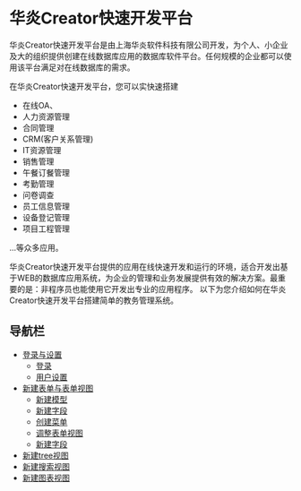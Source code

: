 # 华炎Creator快速开发平台

华炎Creator快速开发平台是由上海华炎软件科技有限公司开发，为个人、小企业及大的组织提供创建在线数据库应用的数据库软件平台。任何规模的企业都可以使用该平台满足对在线数据库的需求。


在华炎Creator快速开发平台，您可以实快速搭建
- 在线OA、
- 人力资源管理
- 合同管理
- CRM(客户关系管理)
- IT资源管理
- 销售管理
- 午餐订餐管理
- 考勤管理
- 问卷调查
- 员工信息管理
- 设备登记管理
- 项目工程管理

...等众多应用。

华炎Creator快速开发平台提供的应用在线快速开发和运行的环境，适合开发出基于WEB的数据库应用系统，为企业的管理和业务发展提供有效的解决方案。最重要的是：非程序员也能使用它开发出专业的应用程序。
以下为您介绍如何在华炎Creator快速开发平台搭建简单的教务管理系统。

## 导航栏
- [登录与设置](quickguide.md#登录与设置)
    - [登录](quickguide.md#登录)
    - [用户设置](quickguide.md#用户设置)
- [新建表单与表单视图](quickguide.md#新建表单与表单视图)
   - [新建模型](quickguide.md#新建模型)
   - [新建字段](quickguide.md#新建字段)
   - [创建菜单](quickguide.md#创建菜单)
   - [调整表单视图](quickguide.md#调整表单视图)
   - [新建字段](quickguide.md#新建字段)
- [新建tree视图](quickguide.md#新建tree视图)
- [新建搜索视图](quickguide.md#新建搜索视图)
- [新建图表视图](quickguide.md#新建图表视图)
